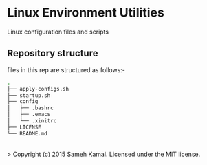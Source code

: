 # Linux Environment Utilities
Linux configuration files and scripts

## Repository structure
files in this rep are structured as follows:-
``` bash
.
├── apply-configs.sh
├── startup.sh
├── config
│   ├── .bashrc
│   ├── .emacs
│   └── .xinitrc
├── LICENSE
└── README.md
```

<br>
> Copyright (c) 2015 Sameh Kamal. Licensed under the MIT license.
